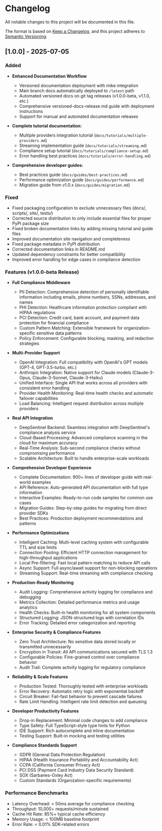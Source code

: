 # Changelog

All notable changes to this project will be documented in this file.

The format is based on [Keep a Changelog](https://keepachangelog.com/en/1.0.0/),
and this project adheres to [Semantic Versioning](https://semver.org/spec/v2.0.0.html).


## [1.0.0] - 2025-07-05

### Added
- **Enhanced Documentation Workflow**
  - Versioned documentation deployment with mike integration
  - Main branch docs automatically deployed to `/latest` path
  - Automated versioned docs on git tag releases (v1.0.0-beta, v1.1.0, etc.)
  - Comprehensive versioned-docs-release.md guide with deployment instructions
  - Support for manual and automated documentation releases

- **Complete tutorial documentation:**
  - Multiple providers integration tutorial (`docs/tutorials/multiple-providers.md`)
  - Streaming implementation guide (`docs/tutorials/streaming.md`)
  - Compliance setup tutorial (`docs/tutorials/compliance-setup.md`)
  - Error handling best practices (`docs/tutorials/error-handling.md`)
- **Comprehensive developer guides:**
  - Best practices guide (`docs/guides/best-practices.md`)
  - Performance optimization guide (`docs/guides/performance.md`)
  - Migration guide from v1.0.x (`docs/guides/migration.md`)

### Fixed
- Fixed packaging configuration to exclude unnecessary files (docs/, scripts/, site/, tests/)
- Corrected source distribution to only include essential files for proper PyPI package size
- Fixed broken documentation links by adding missing tutorial and guide files
- Improved documentation site navigation and completeness
- Fixed package metadata in PyPI distribution
- Corrected documentation links in README.md
- Updated dependency constraints for better compatibility
- Improved error handling for edge cases in compliance detection

### Features (v1.0.0-beta Release)
- **Full Compliance Middleware**
  - PII Detection: Comprehensive detection of personally identifiable information including emails, phone numbers, SSNs, addresses, and names
  - PHI Detection: Healthcare information protection compliant with HIPAA regulations
  - PCI Detection: Credit card, bank account, and payment data protection for financial compliance
  - Custom Pattern Matching: Extensible framework for organization-specific sensitive data patterns
  - Policy Enforcement: Configurable blocking, masking, and redaction strategies

- **Multi-Provider Support**
  - OpenAI Integration: Full compatibility with OpenAI's GPT models (GPT-4, GPT-3.5-turbo, etc.)
  - Anthropic Integration: Native support for Claude models (Claude-3-Opus, Claude-3-Sonnet, Claude-3-Haiku)
  - Unified Interface: Single API that works across all providers with consistent error handling
  - Provider Health Monitoring: Real-time health checks and automatic failover capabilities
  - Load Balancing: Intelligent request distribution across multiple providers

- **Real API Integration**
  - DeepSentinel Backend: Seamless integration with DeepSentinel's compliance analysis service
  - Cloud-Based Processing: Advanced compliance scanning in the cloud for maximum accuracy
  - Real-Time Analysis: Sub-second compliance checks without compromising performance
  - Scalable Architecture: Built to handle enterprise-scale workloads

- **Comprehensive Developer Experience**
  - Complete Documentation: 900+ lines of developer guide with real-world examples
  - API Reference: Auto-generated API documentation with full type information
  - Interactive Examples: Ready-to-run code samples for common use cases
  - Migration Guides: Step-by-step guides for migrating from direct provider SDKs
  - Best Practices: Production deployment recommendations and patterns

- **Performance Optimizations**
  - Intelligent Caching: Multi-level caching system with configurable TTL and size limits
  - Connection Pooling: Efficient HTTP connection management for high-throughput applications
  - Local Pre-filtering: Fast local pattern matching to reduce API calls
  - Async Support: Full async/await support for non-blocking operations
  - Streaming Support: Real-time streaming with compliance checking

- **Production-Ready Monitoring**
  - Audit Logging: Comprehensive activity logging for compliance and debugging
  - Metrics Collection: Detailed performance metrics and usage analytics
  - Health Checks: Built-in health monitoring for all system components
  - Structured Logging: JSON-structured logs with correlation IDs
  - Error Tracking: Detailed error categorization and reporting

- **Enterprise Security & Compliance Features**
  - Zero Trust Architecture: No sensitive data stored locally or transmitted unnecessarily
  - Encryption in Transit: All API communications secured with TLS 1.3
  - Configurable Policies: Fine-grained control over compliance behavior
  - Audit Trail: Complete activity logging for regulatory compliance

- **Reliability & Scale Features**
  - Production Tested: Thoroughly tested with enterprise workloads
  - Error Recovery: Automatic retry logic with exponential backoff
  - Circuit Breaker: Fail-fast behavior to prevent cascade failures
  - Rate Limit Handling: Intelligent rate limit detection and queueing

- **Developer Productivity Features**
  - Drop-in Replacement: Minimal code changes to add compliance
  - Type Safety: Full TypeScript-style type hints for Python
  - IDE Support: Rich autocomplete and inline documentation
  - Testing Support: Built-in mocking and testing utilities

- **Compliance Standards Support**
  - GDPR (General Data Protection Regulation)
  - HIPAA (Health Insurance Portability and Accountability Act)
  - CCPA (California Consumer Privacy Act)
  - PCI DSS (Payment Card Industry Data Security Standard)
  - SOX (Sarbanes-Oxley Act)
  - Custom Standards (Organization-specific requirements)

### Performance Benchmarks
- Latency Overhead: < 50ms average for compliance checking
- Throughput: 10,000+ requests/minute sustained
- Cache Hit Rate: 85%+ typical cache efficiency
- Memory Usage: < 100MB baseline footprint
- Error Rate: < 0.01% SDK-related errors